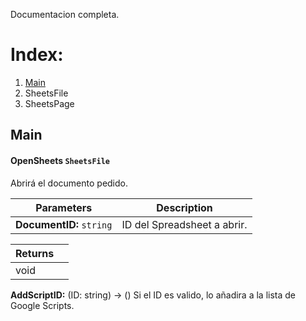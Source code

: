 Documentacion completa.

# Index:
1. [Main](#Main)
2. SheetsFile
3. SheetsPage

## Main

#### **OpenSheets** `SheetsFile`

Abrirá el documento pedido.

| Parameters | Description |
|--|--|
| **DocumentID:** `string` | ID del Spreadsheet a abrir. |

| Returns |  |
|--|--|
| void |  |

**AddScriptID:** (ID: string) -> ()
Si el ID es valido, lo añadira a la lista de Google Scripts.